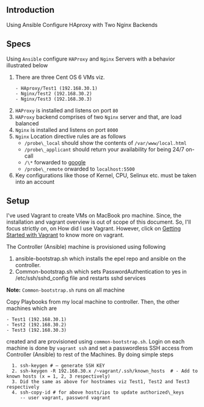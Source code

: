 ## Introduction
Using Ansible Configure HAproxy with Two Nginx Backends

## Specs

Using `Ansible` configure `HAProxy` and `Nginx` Servers with a behavior illustrated below

1. There are three Cent OS 6 VMs viz. 
   ```
   - HAproxy/Test1 (192.168.30.1)
   - Nginx/Test2 (192.168.30.2)
   - Nginx/Test3 (192.168.30.3)
   ```
2. `HAProxy` is installed and listens on port `80`
3. `HAProxy` backend comprises of two `Nginx` server and that, are load balanced
4. `Nginx` is installed and listens on port `8000`
5. `Nginx` Location directive rules are as follows
    -  ```/probe\_local``` should show the contents of ```/var/www/local.html```
    - ```/probe\_applicant``` should return your availability for being 24/7 on-call 
    - ```/\*``` forwarded to [google](http://www.google.com)
    - ```/probe\_remote``` orwarded to ```localhost:5500```
6. Key configurations like those of Kernel, CPU, Selinux etc. must be taken into an account



## Setup
I've used Vagrant to create VMs on MacBook pro machine. Since, the installation and vagrant overview is out of scope of this document. So, I'll focus strictly on, on How did I use Vagrant. However, click on [Getting Started with Vagrant](https://www.vagrantup.com/intro/index.html) to know more on vagrant.

The Controller (Ansible) machine is provisioned using following

1. ansible-bootstrap.sh which installs the epel repo and ansible on the controller.
2. Common-bootstrap.sh which sets PasswordAuthentication to yes in /etc/ssh/sshd\_config file and restarts sshd services

**Note:** `Common-bootstrap.sh` runs on all machine

Copy Playbooks from my local machine to controller. Then, the other machines which are
```
- Test1 (192.168.30.1)
- Test2 (192.168.30.2)
- Test3 (192.168.30.3)
``` 
created and are provisioned using `common-bootstrap.sh`. Login on each machine is done by `vagrant ssh` and set a passwordless SSH access from Controller (Ansible) to rest of the Machines. By doing simple steps
```
  1. ssh-keygen # – generate SSH KEY
  2. ssh-keygen -R 192.168.30.x /~vagrant/.ssh/known_hosts  # - Add to known hosts (x = 1, 2, 3 respectively)
  3. Did the same as above for hostnames viz Test1, Test2 and Test3 respectively
  4. ssh-copy-id # for above hosts/ips to update authorized\_keys
     -- user vagrant, password vagrant
```
